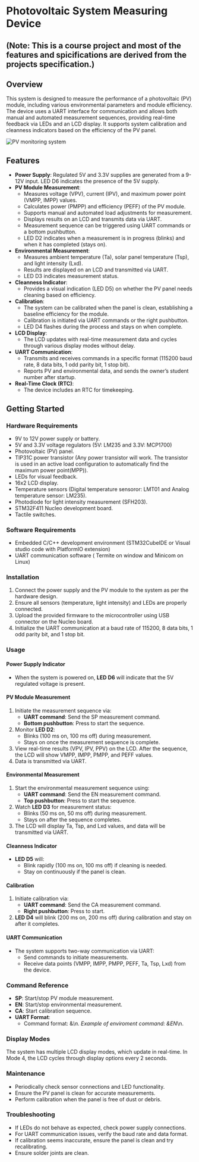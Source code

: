 # Photovoltaic System Measuring Device 

## (Note: This is a course project and most of the features and spicifications are derived from the projects specification.)

## Overview

This system is designed to measure the performance of a photovoltaic (PV) module, including various environmental parameters and module efficiency. The device uses a UART interface for communication and allows both manual and automated measurement sequences, providing real-time feedback via LEDs and an LCD display. It supports system calibration and cleanness indicators based on the efficiency of the PV panel.

![PV monitoring system](PVMonitor.png)

## Features

- **Power Supply**: Regulated 5V and 3.3V supplies are generated from a 9-12V input. LED D6 indicates the presence of the 5V supply.
- **PV Module Measurement**:
  - Measures voltage (VPV), current (IPV), and maximum power point (VMPP, IMPP) values.
  - Calculates power (PMPP) and efficiency (PEFF) of the PV module.
  - Supports manual and automated load adjustments for measurement.
  - Displays results on an LCD and transmits data via UART.
  - Measurement sequence can be triggered using UART commands or a bottom pushbutton.
  - LED D2 indicates when a measurement is in progress (blinks) and when it has completed (stays on).
- **Environmental Measurement**:
  - Measures ambient temperature (Ta), solar panel temperature (Tsp), and light intensity (Lxd).
  - Results are displayed on an LCD and transmitted via UART.
  - LED D3 indicates measurement status.
- **Cleanness Indicator**:
  - Provides a visual indication (LED D5) on whether the PV panel needs cleaning based on efficiency.
- **Calibration**:
  - The system can be calibrated when the panel is clean, establishing a baseline efficiency for the module.
  - Calibration is initiated via UART commands or the right pushbutton.
  - LED D4 flashes during the process and stays on when complete.
- **LCD Display**:
  - The LCD updates with real-time measurement data and cycles through various display modes without delay.
- **UART Communication**:
  - Transmits and receives commands in a specific format (115200 baud rate, 8 data bits, 1 odd parity bit, 1 stop bit).
  - Reports PV and environmental data, and sends the owner’s student number after startup.
- **Real-Time Clock (RTC)**:
  - The device includes an RTC for timekeeping.

## Getting Started

### Hardware Requirements

- 9V to 12V power supply or battery.
- 5V and 3.3V voltage regulators (5V: LM235 and 3.3V: MCP1700)
- Photovoltaic (PV) panel.
- TIP31C power transistor (Any power transistor will work. The transistor is used in an active load configuration to automatically find the maximum power point(MPP)).
- LEDs for visual feedback.
- 16x2 LCD display.
- Temperature sensors (Digital temperature sensoror: LMT01 and Analog temperature sensor: LM235).
- Photodiode for light intensity measurement (SFH203).
- STM32F411 Nucleo development board.
- Tactile switches.

### Software Requirements

- Embedded C/C++ development environment (STM32CubeIDE or Visual studio code with PlatformIO extension)
- UART communication software ( Termite on window and Minicom on Linux)

### Installation

1. Connect the power supply and the PV module to the system as per the hardware design.
2. Ensure all sensors (temperature, light intensity) and LEDs are properly connected.
3. Upload the provided firmware to the microcontroller using USB connector on the Nucleo board.
4. Initialize the UART communication at a baud rate of 115200, 8 data bits, 1 odd parity bit, and 1 stop bit.

### Usage

#### Power Supply Indicator
- When the system is powered on, **LED D6** will indicate that the 5V regulated voltage is present.

#### PV Module Measurement
1. Initiate the measurement sequence via:
   - **UART command**: Send the SP measurement command.
   - **Bottom pushbutton**: Press to start the sequence.
2. Monitor **LED D2**:
   - Blinks (100 ms on, 100 ms off) during measurement.
   - Stays on once the measurement sequence is complete.
3. View real-time results (VPV, IPV, PPV) on the LCD. After the sequence, the LCD will show VMPP, IMPP, PMPP, and PEFF values.
4. Data is transmitted via UART.

#### Environmental Measurement
1. Start the environmental measurement sequence using:
   - **UART command**: Send the EN measurement command.
   - **Top pushbutton**: Press to start the sequence.
2. Watch **LED D3** for measurement status:
   - Blinks (50 ms on, 50 ms off) during measurement.
   - Stays on after the sequence completes.
3. The LCD will display Ta, Tsp, and Lxd values, and data will be transmitted via UART.

#### Cleanness Indicator
- **LED D5** will:
  - Blink rapidly (100 ms on, 100 ms off) if cleaning is needed.
  - Stay on continuously if the panel is clean.

#### Calibration
1. Initiate calibration via:
   - **UART command**: Send the CA measurement command.
   - **Right pushbutton**: Press to start.
2. **LED D4** will blink (200 ms on, 200 ms off) during calibration and stay on after it completes.

#### UART Communication
- The system supports two-way communication via UART:
  - Send commands to initiate measurements.
  - Receive data points (VMPP, IMPP, PMPP, PEFF, Ta, Tsp, Lxd) from the device.

### Command Reference

- **SP**: Start/stop PV module measurement.
- **EN**: Start/stop environmental measurement.
- **CA**: Start calibration sequence.
- **UART Format**:
  - Command format: &_<Command>_*\n. Example of enviroment command: &_EN_*\n.

### Display Modes

The system has multiple LCD display modes, which update in real-time. In Mode 4, the LCD cycles through display options every 2 seconds.

### Maintenance

- Periodically check sensor connections and LED functionality.
- Ensure the PV panel is clean for accurate measurements.
- Perform calibration when the panel is free of dust or debris.

### Troubleshooting

- If LEDs do not behave as expected, check power supply connections.
- For UART communication issues, verify the baud rate and data format.
- If calibration seems inaccurate, ensure the panel is clean and try recalibrating.
- Ensure solder joints are clean.
